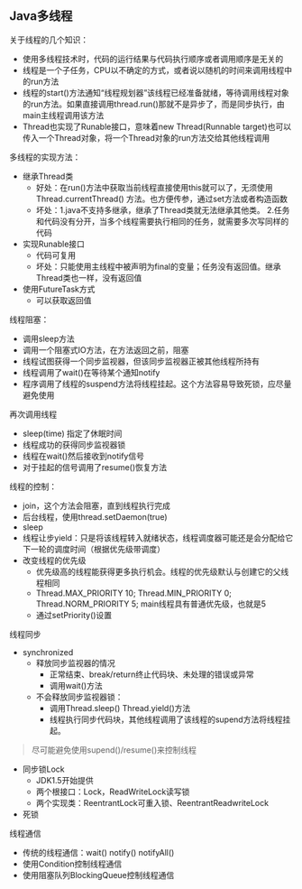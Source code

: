 ## Java多线程
关于线程的几个知识：
- 使用多线程技术时，代码的运行结果与代码执行顺序或者调用顺序是无关的
- 线程是一个子任务，CPU以不确定的方式，或者说以随机的时间来调用线程中的run方法
- 线程的start()方法通知“线程规划器”该线程已经准备就绪，等待调用线程对象的run方法。如果直接调用thread.run()那就不是异步了，而是同步执行，由main主线程调用该方法
- Thread也实现了Runable接口，意味着new Thread(Runnable target)也可以传入一个Thread对象，将一个Thread对象的run方法交给其他线程调用

多线程的实现方法：
- 继承Thread类
    - 好处：在run()方法中获取当前线程直接使用this就可以了，无须使用Thread.currentThread() 方法。也方便传参，通过set方法或者构造函数
    - 坏处：1.java不支持多继承，继承了Thread类就无法继承其他类。 2.任务和代码没有分开，当多个线程需要执行相同的任务，就需要多次写同样的代码
- 实现Runable接口
    - 代码可复用
    - 坏处：只能使用主线程中被声明为final的变量；任务没有返回值。继承Thread类也一样，没有返回值
- 使用FutureTask方式
    - 可以获取返回值

线程阻塞：
- 调用sleep方法
- 调用一个阻塞式IO方法，在方法返回之前，阻塞
- 线程试图获得一个同步监视器，但该同步监视器正被其他线程所持有
- 线程调用了wait()在等待某个通知notify
- 程序调用了线程的suspend方法将线程挂起。这个方法容易导致死锁，应尽量避免使用

再次调用线程
- sleep(time) 指定了休眠时间
- 线程成功的获得同步监视器锁
- 线程在wait()然后接收到notify信号
- 对于挂起的信号调用了resume()恢复方法

线程的控制：
- join，这个方法会阻塞，直到线程执行完成
- 后台线程，使用thread.setDaemon(true)
- sleep
- 线程让步yield：只是将该线程转入就绪状态，线程调度器可能还是会分配给它下一轮的调度时间（根据优先级带调度）
- 改变线程的优先级
    - 优先级高的线程能获得更多执行机会。线程的优先级默认与创建它的父线程相同
    - Thread.MAX_PRIORITY 10; Thread.MIN_PRIORITY 0; Thread.NORM_PRIORITY 5; main线程具有普通优先级，也就是5
    - 通过setPriority()设置

线程同步
- synchronized
    - 释放同步监视器的情况
        - 正常结束、break/return终止代码块、未处理的错误或异常
        - 调用wait()方法
    - 不会释放同步监视器锁：
        - 调用Thread.sleep() Thread.yield()方法
        - 线程执行同步代码块，其他线程调用了该线程的supend方法将线程挂起。
> 尽可能避免使用supend()/resume()来控制线程
- 同步锁Lock
    - JDK1.5开始提供
    - 两个根接口：Lock，ReadWriteLock读写锁
    - 两个实现类：ReentrantLock可重入锁、ReentrantReadwriteLock
- 死锁

线程通信
- 传统的线程通信：wait() notify() notifyAll()
- 使用Condition控制线程通信
- 使用阻塞队列BlockingQueue控制线程通信